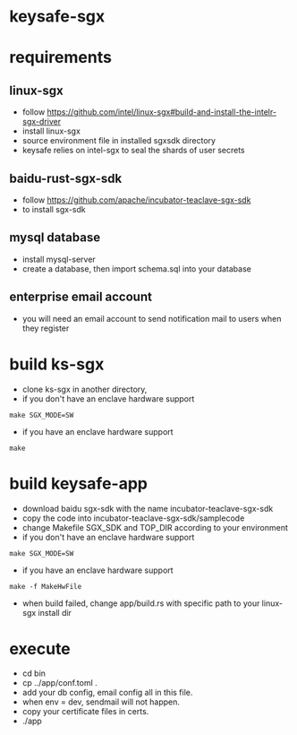 # keysafe-sgx
# requirements
## linux-sgx
+ follow https://github.com/intel/linux-sgx#build-and-install-the-intelr-sgx-driver
+ install linux-sgx
+ source environment file in installed sgxsdk directory
+ keysafe relies on intel-sgx to seal the shards of user secrets
## baidu-rust-sgx-sdk
+ follow https://github.com/apache/incubator-teaclave-sgx-sdk
+ to install sgx-sdk
## mysql database
+ install mysql-server 
+ create a database, then import schema.sql into your database
## enterprise email account
+ you will need an email account to send notification mail to users when they register
# build ks-sgx
+ clone ks-sgx in another directory,
+ if you don't have an enclave hardware support
```
make SGX_MODE=SW
```
+ if you have an enclave hardware support
```
make
```
# build keysafe-app
+ download baidu sgx-sdk with the name incubator-teaclave-sgx-sdk
+ copy the code into incubator-teaclave-sgx-sdk/samplecode
+ change Makefile SGX_SDK and TOP_DIR according to your environment
+ if you don't have an enclave hardware support
```
make SGX_MODE=SW
```
+ if you have an enclave hardware support
```
make -f MakeHwFile
```
+ when build failed, change app/build.rs with specific path to your linux-sgx install dir
# execute
+ cd bin
+ cp ../app/conf.toml .
+ add your db config, email config all in this file.
+ when env = dev, sendmail will not happen.
+ copy your certificate files in certs.
+ ./app
